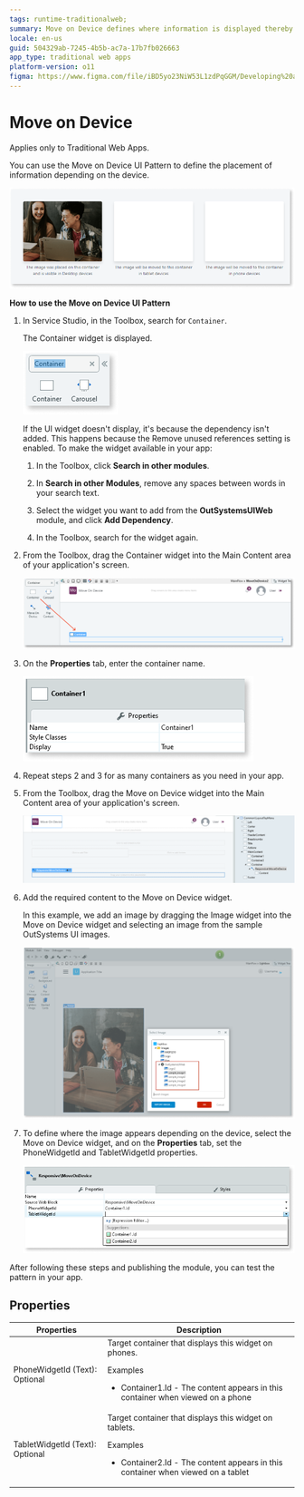 ```yaml
---
tags: runtime-traditionalweb; 
summary: Move on Device defines where information is displayed thereby improving the display on different devices.
locale: en-us
guid: 504329ab-7245-4b5b-ac7a-17b7fb026663
app_type: traditional web apps
platform-version: o11
figma: https://www.figma.com/file/iBD5yo23NiW53L1zdPqGGM/Developing%20an%20Application?node-id=245:44
---
```


# Move on Device

<div class="info" markdown="1">

Applies only to Traditional Web Apps.

</div>

You can use the Move on Device UI Pattern to define the placement of information depending on the device.

![Screenshot showing the Move on Device UI Pattern in Service Studio](images/moveondevice-3-ss.png "Move on Device UI Pattern")

**How to use the Move on Device UI Pattern**

1. In Service Studio, in the Toolbox, search for `Container`.

    The Container widget is displayed.

    ![Screenshot of the Service Studio Toolbox with the Container widget highlighted](images/moveondevice-6-ss.png "Container Widget in Toolbox")

    If the UI widget doesn't display, it's because the dependency isn't added. This happens because the Remove unused references setting is enabled. To make the widget available in your app:

    1. In the Toolbox, click **Search in other modules**.

    1. In **Search in other Modules**, remove any spaces between words in your search text.
    
    1. Select the widget you want to add from the **OutSystemsUIWeb** module, and click **Add Dependency**. 
    
    1. In the Toolbox, search for the widget again.

1. From the Toolbox, drag the Container widget into the Main Content area of your application's screen.

    ![Screenshot depicting the process of dragging the Container widget into the Main Content area in Service Studio](images/moveondevice-7-ss.png "Dragging Container Widget")

1. On the **Properties** tab, enter the container name.

    ![Screenshot showing the Properties tab where the container name is being entered in Service Studio](images/moveondevice-9-ss.png "Setting Container Properties")

1. Repeat steps 2 and 3 for as many containers as you need in your app. 

1. From the Toolbox, drag the Move on Device widget into the Main Content area of your application's screen.

    ![Screenshot of the Service Studio Toolbox with the Move on Device widget available for selection](images/moveondevice-5-ss.png "Move on Device Widget in Toolbox")

1. Add the required content to the Move on Device widget.

    In this example, we add an image by dragging the Image widget into the Move on Device widget and selecting an image from the sample OutSystems UI images.

    ![Screenshot illustrating the addition of an image to the Move on Device widget in Service Studio](images/moveondevice-8-ss.png "Adding Content to Move on Device Widget")

1. To define where the image appears depending on the device, select the Move on Device widget, and on the **Properties** tab, set the PhoneWidgetId and TabletWidgetId properties.

    ![Screenshot of the Properties tab in Service Studio showing the configuration of PhoneWidgetId and TabletWidgetId for the Move on Device widget](images/moveondevice-2-ss.png "Configuring Move on Device Properties")

After following these steps and publishing the module, you can test the pattern in your app.

## Properties

| Properties                      | Description                                                                                                                                                            |
|---------------------------------|------------------------------------------------------------------------------------------------------------------------------------------------------------------------|
| PhoneWidgetId (Text): Optional  | Target container that displays this widget on phones. <p>Examples <ul><li>Container1.Id - The content appears in this container when viewed on a phone</li></ul></p>   |
| TabletWidgetId (Text): Optional | Target container that displays this widget on tablets.<p>Examples  <ul><li>Container2.Id - The content appears in this container when viewed on a tablet</li></ul></p> |
